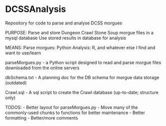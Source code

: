 # DCSSAnalysis
Repository for code to parse and analyse DCSS morgues

PURPOSE:
    Parse and store Dungeon Crawl Stone Soup morgue files in a mysql database
    Use stored results in database for analysis
    
MEANS:
    Parse morgues: Python
    Analysis: R, and whatever else I find and want to use/learn

parseMorgues.py - a Python script designed to read and parse morgue files downloaded from the online servers

dbSchema.txt - A planning doc for the DB schema for morgue data storage (outdated)

Crawl.sql - A sql script to create the Crawl database (up-to-date; structure only)

TODOS:
    - Better layout for parseMorgues.py
        - Move many of the commonly-used chunks to functions for better maintenance
        - Better formatting
        - Better/more comments
